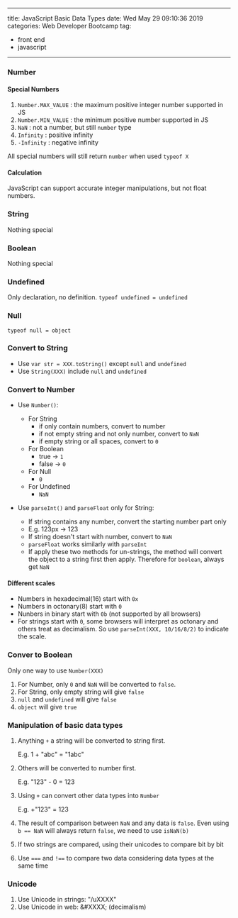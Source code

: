 
---
title: JavaScript Basic Data Types
date: Wed May 29 09:10:36 2019
categories: Web Developer Bootcamp
tag:
- front end
- javascript
---

### Number

#### Special Numbers

1. `Number.MAX_VALUE` : the maximum positive integer number supported in JS
2. `Number.MIN_VALUE` : the minimum positive number supported in JS
3. `NaN` : not a number, but still `number` type
4. `Infinity` : positive infinity
5. `-Infinity` : negative infinity

All special numbers will still return `number` when used `typeof X`

#### Calculation

JavaScript can support accurate integer manipulations, but not float numbers.

### String

Nothing special

### Boolean

Nothing special

### Undefined

Only declaration, no definition.
`typeof undefined = undefined`

### Null

`typeof null = object`

### Convert to String

- Use `var str = XXX.toString()` except `null` and `undefined`
- Use `String(XXX)` include `null` and `undefined`

### Convert to Number

- Use `Number()`:
    + For String
        * if only contain numbers, convert to number
        * if not empty string and not only number, convert to `NaN`
        * if empty string or all spaces, convert to `0`
    + For Boolean
        * true -> `1`
        * false -> `0`
    + For Null
        * `0`
    + For Undefined
        * `NaN`

- Use `parseInt()` and `parseFloat` only for String:
    + If string contains any number, convert the starting number part only
    + E.g. 123px -> 123
    + If string doesn't start with number, convert to `NaN`
    + `parseFloat` works similarly with `parseInt`
    + If apply these two methods for un-strings, the method will convert the object to a string first then apply. Therefore for `boolean`, always get `NaN`

#### Different scales

- Numbers in hexadecimal(16) start with `0x`
- Numbers in octonary(8) start with `0`
- Nunbers in binary start with `0b` (not supported by all browsers)
- For strings start with `0`, some browsers will interpret as octonary and others treat as decimalism. So use `parseInt(XXX, 10/16/8/2)` to indicate the scale.

### Conver to Boolean

Only one way to use `Number(XXX)`

1. For Number, only `0` and `NaN` will be converted to `false`.
2. For String, only empty string will give `false`
3. `null` and `undefined` will give `false`
4. `object` will give `true` 

### Manipulation of basic data types

1. Anything `+` a string will be converted to string first. 
    
    E.g. 1 + "abc" = "1abc"

2. Others will be converted to number first.
    
    E.g. "123" - 0 = 123

3. Using `+` can convert other data types into `Number`

    E.g. +"123" = 123

4. The result of comparison between `NaN` and any data is `false`. Even using `b == NaN` will always return `false`, we need to use `isNaN(b)`
5. If two strings are compared, using their unicodes to compare bit by bit
6. Use `===` and `!==` to compare two data considering data types at the same time

### Unicode

1. Use Unicode in strings: "/uXXXX"
2. Use Unicode in web: &#XXXX; (decimalism)



